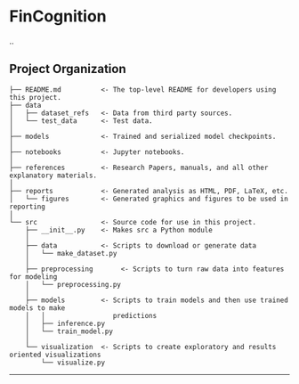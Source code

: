 FinCognition
==============================

..

Project Organization
------------

    ├── README.md          <- The top-level README for developers using this project.
    ├── data
    │   ├── dataset_refs   <- Data from third party sources.
    │   └── test_data      <- Test data.
    │
    ├── models             <- Trained and serialized model checkpoints.
    │
    ├── notebooks          <- Jupyter notebooks. 
    │
    ├── references         <- Research Papers, manuals, and all other explanatory materials.
    │
    ├── reports            <- Generated analysis as HTML, PDF, LaTeX, etc.
    │   └── figures        <- Generated graphics and figures to be used in reporting
    │
    └── src                <- Source code for use in this project.
        ├── __init__.py    <- Makes src a Python module
        │
        ├── data           <- Scripts to download or generate data
        │   └── make_dataset.py
        │
        ├── preprocessing       <- Scripts to turn raw data into features for modeling
        │   └── preprocessing.py
        │
        ├── models         <- Scripts to train models and then use trained models to make
        │   │                 predictions
        │   ├── inference.py
        │   └── train_model.py
        │
        └── visualization  <- Scripts to create exploratory and results oriented visualizations
            └── visualize.py
    
    


--------


